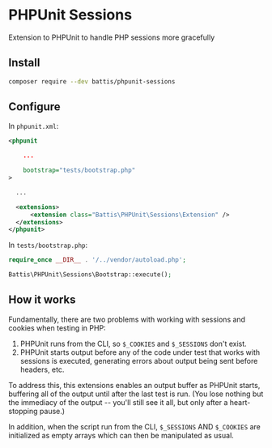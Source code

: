 # PHPUnit Sessions

Extension to PHPUnit to handle PHP sessions more gracefully

## Install

```bash
composer require --dev battis/phpunit-sessions
```

## Configure

In `phpunit.xml`:

```xml
<phpunit

    ...

    bootstrap="tests/bootstrap.php"
>

  ...

  <extensions>
      <extension class="Battis\PHPUnit\Sessions\Extension" />
  </extensions>
</phpunit>
```

In `tests/bootstrap.php`:

```php
require_once __DIR__ . '/../vendor/autoload.php';

Battis\PHPUnit\Sessions\Bootstrap::execute();
```

## How it works

Fundamentally, there are two problems with working with sessions and cookies when testing in PHP:

1. PHPUnit runs from the CLI, so `$_COOKIES` and `$_SESSIONS` don't exist.
2. PHPUnit starts output before any of the code under test that works with sessions is executed, generating errors about output being sent before headers, etc.

To address this, this extensions enables an output buffer as PHPUnit starts, buffering all of the output until after the last test is run. (You lose nothing but the immediacy of the output -- you'll still see it all, but only after a heart-stopping pause.)

In addition, when the script run from the CLI, `$_SESSIONS` AND `$_COOKIES` are initialized as empty arrays which can then be manipulated as usual.

